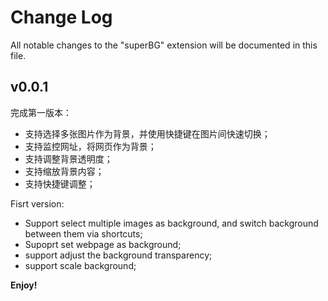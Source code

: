 # Change Log

All notable changes to the "superBG" extension will be documented in this file.

## v0.0.1

完成第一版本：

- 支持选择多张图片作为背景，并使用快捷键在图片间快速切换；
- 支持监控网址，将网页作为背景；
- 支持调整背景透明度；
- 支持缩放背景内容；
- 支持快捷键调整；

Fisrt version:

- Support select multiple images as background, and switch background between them via shortcuts;
- Supoprt set webpage as background;
- support adjust the background transparency;
- support scale background;

**Enjoy!**
